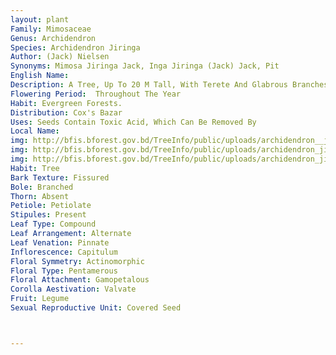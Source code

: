```yaml
---
layout: plant
Family: Mimosaceae
Genus: Archidendron
Species: Archidendron Jiringa
Author: (Jack) Nielsen
Synonyms: Mimosa Jiringa Jack, Inga Jiringa (Jack) Jack, Pit
English Name: 
Description: A Tree, Up To 20 M Tall, With Terete And Glabrous Branches. Leaves Bipinnately Compound, Rachis 2-7 Cm Long With Glands, C 5 Mm Above The Base Of The Petioles And Between The Junctions Of The Pinnae, 1.5-2.0 Mm In Diameter, Pinnae 1 Pair Only, Up To 20 Cm Long, With A Sessile, Flat, Circular Gland, Up To 1 Mm In Diameter, Sometimes Gland Absent, Leaflets 2-3 Pairs Per Pinnae, 8-15 Ã— 4-5 Cm, Ovate, Elliptic Or Oblong, Opposite, Chartaceous,Acuminate At The Apex, Rounded To Broadly Cuneate At The Base, Glabrous On Both Surfaces, Lateral Nerves More Or Less Prominent. Inflorescence Axillary Panicles Or Pedunculate Heads, From The Axil Of Upper Leaves, Or On The Fallen Leaf-scar On Older Branches, Peduncles C 3 Mm Long, Each Head Consisting Of 4-7 Flowers. Flowers Sessile, Tubular. Calyx 1-2 Mm Long, Broadly Campanulate To Cup-shaped, Thinly Puberulous, Teeth 5, Up To 3 Mm Long, Deltoid. Corolla Tubular, 4-5 Mm Long, Tube Glabrous, Lobes 5, C 2 Mm Long, Ovate-elliptic, Acute, Reflexed With Distinct Veins, Puberulous To Glabrous. Staminal Tube As Long As The Corolla Tube. Ovary C 1 Mm Long, Stipitate, Stipe C 2 Mm Long. Fruit A Pod, Up To 25 Ã— 4 Cm, Compressed, Falcate Or Twisted, More Or Less Deeply Lobed Along The Ventral Suture Between The Seeds, Woody, Greyish, Glabrous, Dehiscent Along The Ventral Suture. Seeds Dark Brown With Thin Testa, C 3.5 Cm In Diameter And C 1 Cm Thick, Biconvex, Circular.
Flowering Period:  Throughout The Year
Habit: Evergreen Forests.
Distribution: Cox's Bazar
Uses: Seeds Contain Toxic Acid, Which Can Be Removed By 
Local Name: 
img: http://bfis.bforest.gov.bd/TreeInfo/public/uploads/archidendron__jiringa.jpg
img: http://bfis.bforest.gov.bd/TreeInfo/public/uploads/archidendron_jiringa2.jpg
img: http://bfis.bforest.gov.bd/TreeInfo/public/uploads/archidendron_jiringa1.jpg
Habit: Tree
Bark Texture: Fissured
Bole: Branched
Thorn: Absent
Petiole: Petiolate
Stipules: Present
Leaf Type: Compound
Leaf Arrangement: Alternate
Leaf Venation: Pinnate
Inflorescence: Capitulum
Floral Symmetry: Actinomorphic
Floral Type: Pentamerous
Floral Attachment: Gamopetalous
Corolla Aestivation: Valvate
Fruit: Legume
Sexual Reproductive Unit: Covered Seed



---
```


